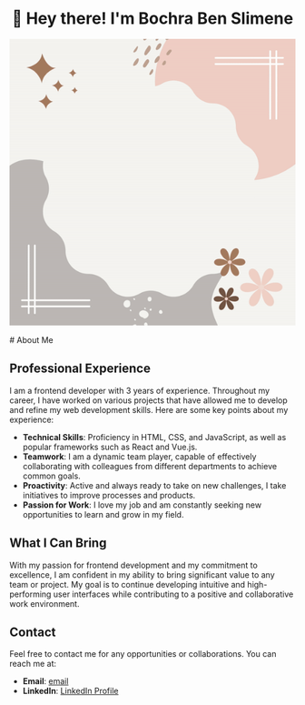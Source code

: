 <h1 align="center">👋 Hey there! I'm Bochra Ben Slimene</h1>
<p align="center">
  <img src="image/bochra-ben_slimene_gif-github.gif" alt="Bochra Ben Slimene">
</p>
# About Me

## Professional Experience

I am a frontend developer with 3 years of experience. Throughout my career, I have worked on various projects that have allowed me to develop and refine my web development skills. Here are some key points about my experience:

- **Technical Skills**: Proficiency in HTML, CSS, and JavaScript, as well as popular frameworks such as React and Vue.js.
- **Teamwork**: I am a dynamic team player, capable of effectively collaborating with colleagues from different departments to achieve common goals.
- **Proactivity**: Active and always ready to take on new challenges, I take initiatives to improve processes and products.
- **Passion for Work**: I love my job and am constantly seeking new opportunities to learn and grow in my field.

## What I Can Bring

With my passion for frontend development and my commitment to excellence, I am confident in my ability to bring significant value to any team or project. My goal is to continue developing intuitive and high-performing user interfaces while contributing to a positive and collaborative work environment.

## Contact

Feel free to contact me for any opportunities or collaborations. You can reach me at:

- **Email**: [email](mailto:benslimen.bochra@gmail.com)
- **LinkedIn**: [LinkedIn Profile](https://www.linkedin.com/in/bochra-ben-slimene)
